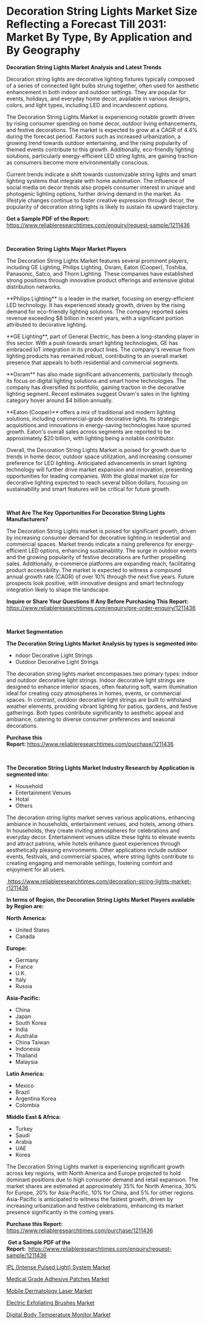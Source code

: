 <p><h1>Decoration String Lights Market Size Reflecting a Forecast Till 2031: Market By Type, By Application and By Geography</h1></p><p><strong>Decoration String Lights Market Analysis and Latest Trends</strong></p>
<p><p>Decoration string lights are decorative lighting fixtures typically composed of a series of connected light bulbs strung together, often used for aesthetic enhancement in both indoor and outdoor settings. They are popular for events, holidays, and everyday home decor, available in various designs, colors, and light types, including LED and incandescent options.</p><p>The Decoration String Lights Market is experiencing notable growth driven by rising consumer spending on home decor, outdoor living enhancements, and festive decorations. The market is expected to grow at a CAGR of 4.4% during the forecast period. Factors such as increased urbanization, a growing trend towards outdoor entertaining, and the rising popularity of themed events contribute to this growth. Additionally, eco-friendly lighting solutions, particularly energy-efficient LED string lights, are gaining traction as consumers become more environmentally conscious.</p><p>Current trends indicate a shift towards customizable string lights and smart lighting systems that integrate with home automation. The influence of social media on decor trends also propels consumer interest in unique and photogenic lighting options, further driving demand in the market. As lifestyle changes continue to foster creative expression through decor, the popularity of decoration string lights is likely to sustain its upward trajectory.</p></p>
<p><strong>Get a Sample PDF of the Report:&nbsp;</strong> <a href="https://www.reliableresearchtimes.com/enquiry/request-sample/1211436?utm_campaign=1424&utm_medium=2&utm_source=Github&utm_content=ia&utm_term=12102024&utm_id=decoration-string-lights">https://www.reliableresearchtimes.com/enquiry/request-sample/1211436</a></p>
<p>&nbsp;</p>
<p><strong>Decoration String Lights Major Market Players</strong></p>
<p><p>The Decoration String Lights Market features several prominent players, including GE Lighting, Philips Lighting, Osram, Eaton (Cooper), Toshiba, Panasonic, Satco, and Thorn Lighting. These companies have established strong positions through innovative product offerings and extensive global distribution networks.</p><p>**Philips Lighting** is a leader in the market, focusing on energy-efficient LED technology. It has experienced steady growth, driven by the rising demand for eco-friendly lighting solutions. The company reported sales revenue exceeding $8 billion in recent years, with a significant portion attributed to decorative lighting.</p><p>**GE Lighting**, part of General Electric, has been a long-standing player in this sector. With a push towards smart lighting technologies, GE has embraced IoT integration in its product lines. The company's revenue from lighting products has remained robust, contributing to an overall market presence that appeals to both residential and commercial segments.</p><p>**Osram** has also made significant advancements, particularly through its focus on digital lighting solutions and smart home technologies. The company has diversified its portfolio, gaining traction in the decorative lighting segment. Recent estimates suggest Osram's sales in the lighting category hover around $4 billion annually.</p><p>**Eaton (Cooper)** offers a mix of traditional and modern lighting solutions, including commercial-grade decorative lights. Its strategic acquisitions and innovations in energy-saving technologies have spurred growth. Eaton's overall sales across segments are reported to be approximately $20 billion, with lighting being a notable contributor.</p><p>Overall, the Decoration String Lights Market is poised for growth due to trends in home decor, outdoor space utilization, and increasing consumer preference for LED lighting. Anticipated advancements in smart lighting technology will further drive market expansion and innovation, presenting opportunities for leading companies. With the global market size for decorative lighting expected to reach several billion dollars, focusing on sustainability and smart features will be critical for future growth.</p></p>
<p>&nbsp;</p>
<p><strong>What Are The Key Opportunities For Decoration String Lights Manufacturers?</strong></p>
<p><p>The Decoration String Lights market is poised for significant growth, driven by increasing consumer demand for decorative lighting in residential and commercial spaces. Market trends indicate a rising preference for energy-efficient LED options, enhancing sustainability. The surge in outdoor events and the growing popularity of festive decorations are further propelling sales. Additionally, e-commerce platforms are expanding reach, facilitating product accessibility. The market is expected to witness a compound annual growth rate (CAGR) of over 10% through the next five years. Future prospects look positive, with innovative designs and smart technology integration likely to shape the landscape.</p></p>
<p><strong>Inquire or Share Your Questions If Any Before Purchasing This Report:</strong> <a href="https://www.reliableresearchtimes.com/enquiry/pre-order-enquiry/1211436?utm_campaign=1424&utm_medium=2&utm_source=Github&utm_content=ia&utm_term=12102024&utm_id=decoration-string-lights">https://www.reliableresearchtimes.com/enquiry/pre-order-enquiry/1211436</a></p>
<p>&nbsp;</p>
<p><strong>Market Segmentation</strong></p>
<p><strong>The Decoration String Lights Market Analysis by types is segmented into:</strong></p>
<p><ul><li>ndoor Decorative Light Strings</li><li>Outdoor Decorative Light Strings</li></ul></p>
<p><p>The decoration string lights market encompasses two primary types: indoor and outdoor decorative light strings. Indoor decorative light strings are designed to enhance interior spaces, often featuring soft, warm illumination ideal for creating cozy atmospheres in homes, events, or commercial spaces. In contrast, outdoor decorative light strings are built to withstand weather elements, providing vibrant lighting for patios, gardens, and festive gatherings. Both types contribute significantly to aesthetic appeal and ambiance, catering to diverse consumer preferences and seasonal decorations.</p></p>
<p><strong>Purchase this Report:&nbsp;</strong><a href="https://www.reliableresearchtimes.com/purchase/1211436?utm_campaign=1424&utm_medium=2&utm_source=Github&utm_content=ia&utm_term=12102024&utm_id=decoration-string-lights">https://www.reliableresearchtimes.com/purchase/1211436</a></p>
<p>&nbsp;</p>
<p><strong>The Decoration String Lights Market Industry Research by Application is segmented into:</strong></p>
<p><ul><li>Household</li><li>Entertainment Venues</li><li>Hotal</li><li>Others</li></ul></p>
<p><p>The decoration string lights market serves various applications, enhancing ambiance in households, entertainment venues, and hotels, among others. In households, they create inviting atmospheres for celebrations and everyday decor. Entertainment venues utilize these lights to elevate events and attract patrons, while hotels enhance guest experiences through aesthetically pleasing environments. Other applications include outdoor events, festivals, and commercial spaces, where string lights contribute to creating engaging and memorable settings, fostering comfort and enjoyment for all users.</p></p>
<p><a href="https://www.reliableresearchtimes.com/decoration-string-lights-market-r1211436?utm_campaign=1424&utm_medium=2&utm_source=Github&utm_content=ia&utm_term=12102024&utm_id=decoration-string-lights">&nbsp;https://www.reliableresearchtimes.com/decoration-string-lights-market-r1211436</a></p>
<p><strong>In terms of Region, the Decoration String Lights Market Players available by Region are:</strong></p>
<p>
    <p> <strong> North America: </strong>
        <ul>
            <li>United States</li>
            <li>Canada</li>
        </ul>
        </p> 
    <p> <strong> Europe: </strong>
        <ul>
            <li>Germany</li>
            <li>France</li>
            <li>U.K.</li>
            <li>Italy</li>
            <li>Russia</li>
        </ul>
        </p> 
    <p> <strong> Asia-Pacific: </strong>
        <ul>
            <li>China</li>
            <li>Japan</li>
            <li>South Korea</li>
            <li>India</li>
            <li>Australia</li>
            <li>China Taiwan</li>
            <li>Indonesia</li>
            <li>Thailand</li>
            <li>Malaysia</li>
        </ul>
        </p> 
    <p> <strong> Latin America: </strong>
        <ul>
            <li>Mexico</li>
            <li>Brazil</li>
            <li>Argentina Korea</li>
            <li>Colombia</li>
        </ul>
        </p> 
    <p> <strong> Middle East & Africa: </strong>
        <ul>
            <li>Turkey</li>
            <li>Saudi</li>
            <li>Arabia</li>
            <li>UAE</li>
            <li>Korea</li>
        </ul>
    </p>
    </p>
<p><p>The Decoration String Lights market is experiencing significant growth across key regions, with North America and Europe projected to hold dominant positions due to high consumer demand and retail expansion. The market shares are estimated at approximately 35% for North America, 30% for Europe, 20% for Asia-Pacific, 10% for China, and 5% for other regions. Asia-Pacific is anticipated to witness the fastest growth, driven by increasing urbanization and festive celebrations, enhancing its market presence significantly in the coming years.</p></p>
<p><strong>Purchase this Report: </strong><a href="https://www.reliableresearchtimes.com/purchase/1211436?utm_campaign=1424&utm_medium=2&utm_source=Github&utm_content=ia&utm_term=12102024&utm_id=decoration-string-lights">https://www.reliableresearchtimes.com/purchase/1211436</a></p>
<p>&nbsp;<strong>Get a Sample PDF of the Report:&nbsp;&nbsp;</strong><a href="https://www.reliableresearchtimes.com/enquiry/request-sample/1211436?utm_campaign=1424&utm_medium=2&utm_source=Github&utm_content=ia&utm_term=12102024&utm_id=decoration-string-lights">https://www.reliableresearchtimes.com/enquiry/request-sample/1211436</a></p>
<p><strong></strong></p>
<p><p><a href="https://www.linkedin.com/pulse/ipl-intense-pulsed-light-system-market-size-share-analysis--wyudc?utm_campaign=1424&utm_medium=2&utm_source=Github&utm_content=ia&utm_term=12102024&utm_id=decoration-string-lights">IPL (Intense Pulsed Light) System Market</a></p><p><a href="https://www.linkedin.com/pulse/global-medical-grade-adhesive-patches-market-product-types-smjxc?utm_campaign=1424&utm_medium=2&utm_source=Github&utm_content=ia&utm_term=12102024&utm_id=decoration-string-lights">Medical Grade Adhesive Patches Market</a></p><p><a href="https://www.linkedin.com/pulse/global-mobile-dermatology-laser-industry-analysis-share-growth-ur2jc?utm_campaign=1424&utm_medium=2&utm_source=Github&utm_content=ia&utm_term=12102024&utm_id=decoration-string-lights">Mobile Dermatology Laser Market</a></p><p><a href="https://www.linkedin.com/pulse/strategic-roadmap-global-electric-exfoliating-brushes-market-5aqmc?utm_campaign=1424&utm_medium=2&utm_source=Github&utm_content=ia&utm_term=12102024&utm_id=decoration-string-lights">Electric Exfoliating Brushes Market</a></p><p><a href="https://www.linkedin.com/pulse/digital-body-temperature-monitor-industry-resonance-92-amplification-ouzzc?utm_campaign=1424&utm_medium=2&utm_source=Github&utm_content=ia&utm_term=12102024&utm_id=decoration-string-lights">Digital Body Temperature Monitor Market</a></p></p>